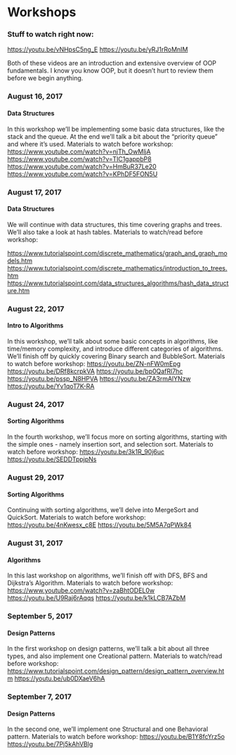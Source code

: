 # Workshops

### Stuff to watch right now:
https://youtu.be/vNHpsC5ng_E
https://youtu.be/yRJ1rRoMnIM

Both of these videos are an introduction and extensive overview of OOP fundamentals. I know you know OOP, but it doesn’t hurt to review them before we begin anything.


### August 16, 2017
#### Data Structures
In this workshop we’ll be implementing some basic data structures, like the stack and the queue. At the end we’ll talk a bit about the “priority queue” and where it’s used.
Materials to watch before workshop:
https://www.youtube.com/watch?v=njTh_OwMljA
https://www.youtube.com/watch?v=TIC1gappbP8
https://www.youtube.com/watch?v=HmBuR37Le20
https://www.youtube.com/watch?v=KPhDF5FON5U

### August 17, 2017
#### Data Structures	
We will continue with data structures, this time covering graphs and trees. We’ll also take a look at hash tables.
Materials to watch/read before workshop:	

https://www.tutorialspoint.com/discrete_mathematics/graph_and_graph_models.htm
https://www.tutorialspoint.com/discrete_mathematics/introduction_to_trees.htm
https://www.tutorialspoint.com/data_structures_algorithms/hash_data_structure.htm

### August 22, 2017
#### Intro to Algorithms
In this workshop, we’ll talk about some basic concepts in algorithms, like time/memory complexity, and introduce different categories of algorithms. We’ll finish off by quickly covering Binary search and BubbleSort.
Materials to watch before workshop:
https://youtu.be/ZN-nFW0mEpg
https://youtu.be/DRf8kcrpkVA
https://youtu.be/bp0QafRl7hc
https://youtu.be/pssp_N8HPVA
https://youtu.be/ZA3rmAlYNzw
https://youtu.be/Yv1qoT7K-RA
### August 24, 2017
#### Sorting Algorithms 
In the fourth workshop, we’ll focus more on sorting algorithms, starting with the simple ones - namely insertion sort, and selection sort.
Materials to watch before workshop:
https://youtu.be/3k1R_90j6uc
https://youtu.be/SEDDTppjpNs
### August 29, 2017
#### Sorting Algorithms
Continuing with sorting algorithms, we’ll delve into MergeSort and QuickSort.
Materials to watch before workshop:
https://youtu.be/4nKwesx_c8E
https://youtu.be/5M5A7qPWk84


### August 31, 2017
#### Algorithms
In this last workshop on algorithms, we’ll finish off with DFS, BFS and Dijkstra’s Algorithm. 
Materials to watch before workshop:
https://www.youtube.com/watch?v=zaBhtODEL0w
https://youtu.be/U9Raj6rAqqs
https://youtu.be/k1kLCB7AZbM



### September 5, 2017
#### Design Patterns
In the first workshop on design patterns, we’ll talk a bit about all three types, and also implement one Creational pattern. 
Materials to watch/read before workshop:
https://www.tutorialspoint.com/design_pattern/design_pattern_overview.htm
https://youtu.be/ub0DXaeV6hA

### September 7, 2017
#### Design Patterns
In the second one, we’ll implement one Structural and one Behavioral pattern.
Materials to watch before workshop:
https://youtu.be/B1Y8fcYrz5o
https://youtu.be/7Pj5kAhVBlg

